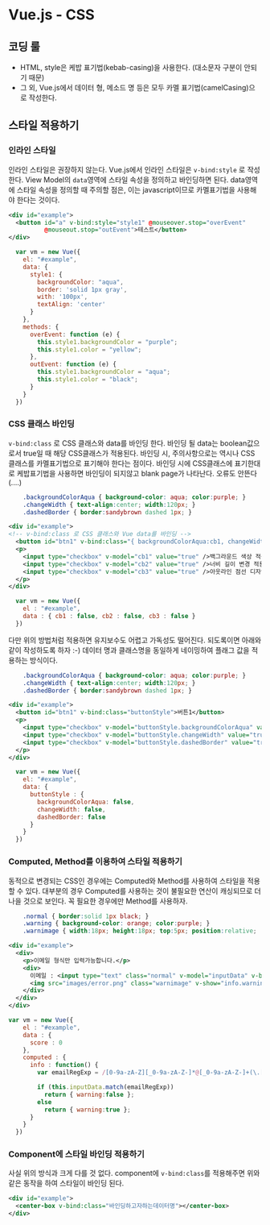 # Vue.js - CSS
## 코딩 룰

* HTML, style은 케밥 표기법(kebab-casing)을 사용한다. (대소문자 구분이 안되기 때문)
* 그 외, Vue.js에서 데이터 형, 메소드 명 등은 모두 카멜 표기법(camelCasing)으로 작성한다.

## 스타일 적용하기
### 인라인 스타일
인라인 스타일은 권장하지 않는다. Vue.js에서 인라인 스타일은 `v-bind:style` 로 작성한다. View Model의 `data`영역에 스타일 속성을 정의하고 바인딩하면 된다. data영역에 스타일 속성을 정의할 때 주의할 점은, 이는 javascript이므로 카멜표기법을 사용해야 한다는 것이다.
```xml
<div id="example">
  <button id="a" v-bind:style="style1" @mouseover.stop="overEvent"
          @mouseout.stop="outEvent">테스트</button>
</div>
```
```javascript
  var vm = new Vue({
    el: "#example",
    data: {
      style1: {
        backgroundColor: "aqua",
        border: 'solid 1px gray',
        with: '100px',
        textAlign: 'center'
      }
    },
    methods: {
      overEvent: function (e) {
        this.style1.backgroundColor = "purple";
        this.style1.color = "yellow";
      },
      outEvent: function (e) {
        this.style1.backgroundColor = "aqua";
        this.style1.color = "black";
      }
    }
  })
```

### CSS 클래스 바인딩
`v-bind:class` 로 CSS 클래스와 data를 바인딩 한다. 바인딩 될 data는 boolean값으로서 true일 때 해당 CSS클래스가 적용된다. 바인딩 시, 주의사항으로는 역시나 CSS 클래스를 카멜표기법으로 표기해야 한다는 점이다. 바인딩 시에 CSS클래스에 표기한대로 케밥표기법을 사용하면 바인딩이 되지않고 blank page가 나타난다. 오류도 안뜬다(....)
```css
    .backgroundColorAqua { background-color: aqua; color:purple; }
    .changeWidth { text-align:center; width:120px; }
    .dashedBorder { border:sandybrown dashed 1px; }
```
```xml
<div id="example">
<!-- v-bind:class 로 CSS 클래스와 Vue data를 바인딩 -->
  <button id="btn1" v-bind:class="{ backgroundColorAqua:cb1, changeWidth:cb2, dashedBorder:cb3 }">버튼1</button>
  <p>
    <input type="checkbox" v-model="cb1" value="true" />백그라운드 색상 적용<br/>
    <input type="checkbox" v-model="cb2" value="true" />너비 길이 변경 적용<br/>
    <input type="checkbox" v-model="cb3" value="true" />아웃라인 점선 디자인 적용<br/>
  </p>
</div>
```
```javascript
  var vm = new Vue({
    el : "#example",
    data : { cb1 : false, cb2 : false, cb3 : false }
  })
```
다만 위의 방법처럼 적용하면 유지보수도 어렵고 가독성도 떨어진다. 되도록이면 아래와 같이 작성하도록 하자 :-) 데이터 명과 클래스명을 동일하게 네이밍하여 플래그 값을 적용하는 방식이다.
```css
    .backgroundColorAqua { background-color: aqua; color:purple; }
    .changeWidth { text-align:center; width:120px; }
    .dashedBorder { border:sandybrown dashed 1px; }
```
```xml
<div id="example">
  <button id="btn1" v-bind:class="buttonStyle">버튼1</button>
  <p>
    <input type="checkbox" v-model="buttonStyle.backgroundColorAqua" value="true"/>백그라운드 색상 적용<br/>
    <input type="checkbox" v-model="buttonStyle.changeWidth" value="true"/>너비 길이 변경 적용<br/>
    <input type="checkbox" v-model="buttonStyle.dashedBorder" value="true"/>아웃라인 점선 디자인 적용<br/>
  </p>
</div>
```
```javascript
  var vm = new Vue({
    el: "#example",
    data: {
      buttonStyle : {
        backgroundColorAqua: false,
        changeWidth: false,
        dashedBorder: false
      }
    }
  })
```

### Computed, Method를 이용하여 스타일 적용하기
동적으로 변경되는 CSS인 경우에는 Computed와 Method를 사용하여 스타일을 적용할 수 있다. 대부분의 경우 Computed를 사용하는 것이 불필요한 연산이 캐싱되므로 더 나을 것으로 보인다. 꼭 필요한 경우에만 Method를 사용하자.
```css
    .normal { border:solid 1px black; }
    .warning { background-color: orange; color:purple; }
    .warnimage { width:18px; height:18px; top:5px; position:relative;   }
```
```xml
<div id="example">
  <div>
    <p>이메일 형식만 입력가능합니다.</p>
    <div>
      이메일 : <input type="text" class="normal" v-model="inputData" v-bind:class="info" />
      <img src="images/error.png" class="warnimage" v-show="info.warning" />
    </div>
  </div>
</div>
```
```javascript
var vm = new Vue({
    el : "#example",
    data : {
      score : 0
    },
    computed : {
      info : function() {
        var emailRegExp = /[0-9a-zA-Z][_0-9a-zA-Z-]*@[_0-9a-zA-Z-]+(\.[_0-9a-zA-Z-]+){1,2}$/;

        if (this.inputData.match(emailRegExp))
          return { warning:false };
        else
          return { warning:true };
      }
    }
  })
```

### Component에 스타일 바인딩 적용하기
사실 위의 방식과 크게 다를 것 없다. component에 `v-bind:class`를 적용해주면 위와 같은 동작을 하여 스타일이 바인딩 된다.
```xml
<div id="example">
  <center-box v-bind:class="바인딩하고자하는데이터명"></center-box>
</div>
```